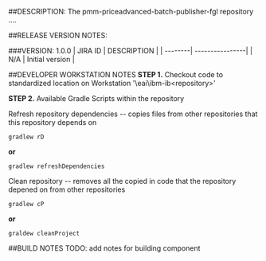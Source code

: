 ##DESCRIPTION:
The pmm-priceadvanced-batch-publisher-fgl repository ....

##RELEASE VERSION NOTES:

###VERSION: 1.0.0
| JIRA ID |   DESCRIPTION   |
| --------| ----------------|
| N/A     | Initial version |


##DEVELOPER WORKSTATION NOTES
**STEP 1.** Checkout code to standardized location on Workstation '<userhomedir>\eai\ibm-ib\<repository>'

**STEP 2.** Available Gradle Scripts within the repository

Refresh repository dependencies -- copies files from other repositories that this repository depends on

    gradlew rD

**or** 

    gradlew refreshDependencies

Clean repository -- removes all the copied in code that the repository depened on from other repositories

    gradlew cP

**or**

    graldew cleanProject




##BUILD NOTES
TODO: add notes for building component
